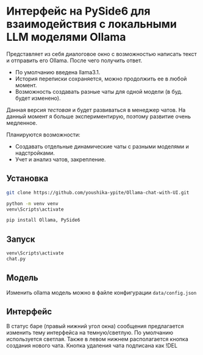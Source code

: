 # Интерфейс на PySide6 для взаимодействия с локальными LLM моделями Ollama

Представляет из себя диалоговое окно с возможностью написать текст и отправить его Ollama. После чего получить ответ.
* По умолчанию введена llama3.1.
* История переписки сохраняется, можно продолжить ее в любой момент.
* Возможность создавать разные чаты для одной модели (в буд. будет изменено).

Данная версия *тестовая* и будет развиваться в менеджер чатов. На данный момент я больше экспериментирую, поэтому развитие очень медленное.

Планируются возможности:
* Создавать отдельные динамические чаты с разными моделями и надстройками.
* Учет и анализ чатов, закрепление.

## Установка
```bash
git clone https://github.com/youshika-ypite/Ollama-chat-with-UI.git

python -m venv venv
venv\Scripts\activate

pip install Ollama, PySide6
```
## Запуск
```bash
venv\Scripts\activate
chat.py
```

## Модель
Изменить ollama модель можно в файле конфигурации `data/config.json`

## Интерфейс
В статус баре (правый нижний угол окна) сообщения предлагается изменить тему интерфейса на темную/светлую. По умолчанию используется светлая.
Также в левом нижнем располагается кнопка создания нового чата.
Кнопка удаления чата подписана как !DEL